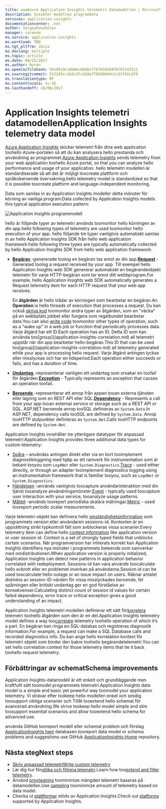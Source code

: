 ```yaml
---
title: aaaAzure Application Insights telemetri datamodellen | Microsoft Docs
description: Insikter modellen programdata
services: application-insights
documentationcenter: .net
author: SergeyKanzhelev
manager: carmonm
ms.service: application-insights
ms.workload: TBD
ms.tgt_pltfrm: ibiza
ms.devlang: multiple
ms.topic: article
ms.date: 04/25/2017
ms.author: bwren
ms.openlocfilehash: 5610519c3db8ec68d6cf787639204fb79724f511
ms.sourcegitcommit: 523283cc1b3c37c428e77850964dc1c33742c5f0
ms.translationtype: MT
ms.contentlocale: sv-SE
ms.lasthandoff: 10/06/2017
---
```

# <a name="application-insights-telemetry-data-model"></a><span data-ttu-id="0eeb4-103">Application Insights telemetri datamodellen</span><span class="sxs-lookup"><span data-stu-id="0eeb4-103">Application Insights telemetry data model</span></span>

<span data-ttu-id="0eeb4-104">[Azure Application Insights](app-insights-overview.md) skickar telemetri från dina web application toohello Azure-portalen så att du kan analysera hello prestanda och användning av programmet.</span><span class="sxs-lookup"><span data-stu-id="0eeb4-104">[Azure Application Insights](app-insights-overview.md) sends telemetry from your web application toohello Azure portal, so that you can analyze hello performance and usage of your application.</span></span> <span data-ttu-id="0eeb4-105">hello telemetri modellen är standardiserade så att det är möjligt toocreate plattform och språkoberoende övervakning.</span><span class="sxs-lookup"><span data-stu-id="0eeb4-105">hello telemetry model is standardized so that it is possible toocreate platform and language-independent monitoring.</span></span> 

<span data-ttu-id="0eeb4-106">Data som samlas in av Application Insights modeller detta mönster för körning av vanliga program:</span><span class="sxs-lookup"><span data-stu-id="0eeb4-106">Data collected by Application Insights models this typical application execution pattern:</span></span>

![Application Insights programmodell](./media/application-insights-data-model/application-insights-data-model.png)

<span data-ttu-id="0eeb4-108">hello är följande typer av telemetri används toomonitor hello körningen av din app.</span><span class="sxs-lookup"><span data-stu-id="0eeb4-108">hello following types of telemetry are used toomonitor hello execution of your app.</span></span> <span data-ttu-id="0eeb4-109">hello följande tre typer vanligtvis automatiskt samlas in av hello Application Insights SDK från hello web application framework:</span><span class="sxs-lookup"><span data-stu-id="0eeb4-109">hello following three types are typically automatically collected by hello Application Insights SDK from hello web application framework:</span></span>

* <span data-ttu-id="0eeb4-110">[**Begäran** ](application-insights-data-model-request-telemetry.md) -genererade toolog en begäran tas emot av din app.</span><span class="sxs-lookup"><span data-stu-id="0eeb4-110">[**Request**](application-insights-data-model-request-telemetry.md) - Generated toolog a request received by your app.</span></span> <span data-ttu-id="0eeb4-111">Till exempel hello Application Insights web SDK genererar automatiskt en begärandeobjekt telemetri för varje HTTP-begäran som tar emot ditt webbprogram.</span><span class="sxs-lookup"><span data-stu-id="0eeb4-111">For example, hello Application Insights web SDK automatically generates a Request telemetry item for each HTTP request that your web app receives.</span></span> 

    <span data-ttu-id="0eeb4-112">En **åtgärden** är hello trådar av körningen som bearbetar en begäran.</span><span class="sxs-lookup"><span data-stu-id="0eeb4-112">An **Operation** is hello threads of execution that processes a request.</span></span> <span data-ttu-id="0eeb4-113">Du kan också [skriva kod](app-insights-api-custom-events-metrics.md#trackrequest) toomonitor andra typer av åtgärden, som en ”väcka” på en webbplats jobbet eller fungera som regelbundet bearbetar data.</span><span class="sxs-lookup"><span data-stu-id="0eeb4-113">You can also [write code](app-insights-api-custom-events-metrics.md#trackrequest) toomonitor other types of operation, such as a "wake up" in a web job or function that periodically processes data.</span></span>  <span data-ttu-id="0eeb4-114">Varje åtgärd har ett ID.</span><span class="sxs-lookup"><span data-stu-id="0eeb4-114">Each operation has an ID.</span></span> <span data-ttu-id="0eeb4-115">Detta ID som kan använda too[group]((application-insights-correlation.md) all telemetri uppstår när din app bearbetar hello-begäran.</span><span class="sxs-lookup"><span data-stu-id="0eeb4-115">This ID that can be used too[group]((application-insights-correlation.md) all telemetry generated while your app is processing hello request.</span></span> <span data-ttu-id="0eeb4-116">Varje åtgärd antingen lyckas eller misslyckas och har en tidsperiod.</span><span class="sxs-lookup"><span data-stu-id="0eeb4-116">Each operation either succeeds or fails, and has a duration of time.</span></span>
* <span data-ttu-id="0eeb4-117">[**Undantag** ](application-insights-data-model-exception-telemetry.md) -representerar vanligen ett undantag som orsakar en toofail för åtgärden.</span><span class="sxs-lookup"><span data-stu-id="0eeb4-117">[**Exception**](application-insights-data-model-exception-telemetry.md) - Typically represents an exception that causes an operation toofail.</span></span>
* <span data-ttu-id="0eeb4-118">[**Beroende** ](application-insights-data-model-dependency-telemetry.md) -representerar ett anrop från appen tooan externa tjänsten eller lagring som en REST API eller SQL.</span><span class="sxs-lookup"><span data-stu-id="0eeb4-118">[**Dependency**](application-insights-data-model-dependency-telemetry.md) - Represents a call from your app tooan external service or storage such as a REST API or SQL.</span></span> <span data-ttu-id="0eeb4-119">ASP.NET beroende anrop tooSQL definieras av `System.Data`.</span><span class="sxs-lookup"><span data-stu-id="0eeb4-119">In ASP.NET, dependency calls tooSQL are defined by `System.Data`.</span></span> <span data-ttu-id="0eeb4-120">Anrop tooHTTP slutpunkter definieras av `System.Net`.</span><span class="sxs-lookup"><span data-stu-id="0eeb4-120">Calls tooHTTP endpoints are defined by `System.Net`.</span></span> 

<span data-ttu-id="0eeb4-121">Application Insights innehåller tre ytterligare datatyper för anpassad telemetri:</span><span class="sxs-lookup"><span data-stu-id="0eeb4-121">Application Insights provides three additional data types for custom telemetry:</span></span>

* <span data-ttu-id="0eeb4-122">[Spåra](application-insights-data-model-trace-telemetry.md) – användas antingen direkt eller via en kort tooimplement diagnostikloggning med hjälp av ett ramverk för instrumentation som är bekant tooyou som `Log4Net` eller `System.Diagnostics`.</span><span class="sxs-lookup"><span data-stu-id="0eeb4-122">[Trace](application-insights-data-model-trace-telemetry.md) - used either directly, or through an adapter tooimplement diagnostics logging using an instrumentation framework that is familiar tooyou, such as `Log4Net` or `System.Diagnostics`.</span></span>
* <span data-ttu-id="0eeb4-123">[Händelsen](application-insights-data-model-event-telemetry.md) -används vanligtvis toocapture användarinteraktion med din tjänst tooanalyze användningsmönster.</span><span class="sxs-lookup"><span data-stu-id="0eeb4-123">[Event](application-insights-data-model-event-telemetry.md) - typically used toocapture user interaction with your service, tooanalyze usage patterns.</span></span>
* <span data-ttu-id="0eeb4-124">[Måttet](application-insights-data-model-metric-telemetry.md) -används tooreport periodiska skalära mätningar.</span><span class="sxs-lookup"><span data-stu-id="0eeb4-124">[Metric](application-insights-data-model-metric-telemetry.md) - used tooreport periodic scalar measurements.</span></span>

<span data-ttu-id="0eeb4-125">Varje telemetri-objekt kan definiera hello [omständighetsinformation](application-insights-data-model-context.md) som programmets version eller användaren sessions-id. Kontexten är en uppsättning strikt typkontroll fält som avblockeras vissa scenarier.</span><span class="sxs-lookup"><span data-stu-id="0eeb4-125">Every telemetry item can define hello [context information](application-insights-data-model-context.md) like application version or user session id. Context is a set of strongly typed fields that unblocks certain scenarios.</span></span> <span data-ttu-id="0eeb4-126">När programversion har initierats korrekt kan Application Insights identifiera nya mönster i programmets beteende som samverkar med omdistributionen.</span><span class="sxs-lookup"><span data-stu-id="0eeb4-126">When application version is properly initialized, Application Insights can detect new patterns in application behavior correlated with redeployment.</span></span> <span data-ttu-id="0eeb4-127">Sessions-id kan vara används toocalculate hello avbrott eller en problemet inverkan på användarna.</span><span class="sxs-lookup"><span data-stu-id="0eeb4-127">Session id can be used toocalculate hello outage or an issue impact on users.</span></span> <span data-ttu-id="0eeb4-128">Räknar antalet distinkta av session-ID-värden för vissa misslyckades beroende, fel spårningen eller kritiskt undantag ger en god förståelse av konsekvenser.</span><span class="sxs-lookup"><span data-stu-id="0eeb4-128">Calculating distinct count of session id values for certain failed dependency, error trace or critical exception gives a good understanding of an impact.</span></span>

<span data-ttu-id="0eeb4-129">Application Insights telemetri modellen definierar ett sätt för[korrelera](application-insights-correlation.md) telemetri toohello åtgärden som den är en del.</span><span class="sxs-lookup"><span data-stu-id="0eeb4-129">Application Insights telemetry model defines a way too[correlate](application-insights-correlation.md) telemetry toohello operation of which it’s a part.</span></span> <span data-ttu-id="0eeb4-130">En begäran kan ringa en SQL-databas och registreras diagnostik information.</span><span class="sxs-lookup"><span data-stu-id="0eeb4-130">For example, a request can make a SQL Database calls and recorded diagnostics info.</span></span> <span data-ttu-id="0eeb4-131">Du kan ange hello korrelation kontext för telemetri objekt som binder den bakre toohello begärandetelemetri.</span><span class="sxs-lookup"><span data-stu-id="0eeb4-131">You can set hello correlation context for those telemetry items that tie it back toohello request telemetry.</span></span>

## <a name="schema-improvements"></a><span data-ttu-id="0eeb4-132">Förbättringar av schemat</span><span class="sxs-lookup"><span data-stu-id="0eeb4-132">Schema improvements</span></span>

<span data-ttu-id="0eeb4-133">Application Insights-datamodell är ett enkelt och grundläggande men kraftfullt sätt toomodel programmets telemetri.</span><span class="sxs-lookup"><span data-stu-id="0eeb4-133">Application Insights data model is a simple and basic yet powerful way toomodel your application telemetry.</span></span> <span data-ttu-id="0eeb4-134">Vi strävar efter tookeep hello modellen enkel och smidig toosupport viktiga scenarier och Tillåt tooextend hello schemat för avancerad användning.</span><span class="sxs-lookup"><span data-stu-id="0eeb4-134">We strive tookeep hello model simple and slim toosupport essential scenarios and allow tooextend hello schema for advanced use.</span></span>

<span data-ttu-id="0eeb4-135">använda GitHub tooreport modell eller schemat problem och förslag [ApplicationInsights hem](https://github.com/Microsoft/ApplicationInsights-Home/labels/schema) databasen.</span><span class="sxs-lookup"><span data-stu-id="0eeb4-135">tooreport data model or schema problems and suggestions use GitHub [ApplicationInsights-Home](https://github.com/Microsoft/ApplicationInsights-Home/labels/schema) repository.</span></span>

## <a name="next-steps"></a><span data-ttu-id="0eeb4-136">Nästa steg</span><span class="sxs-lookup"><span data-stu-id="0eeb4-136">Next steps</span></span>

- [<span data-ttu-id="0eeb4-137">Skriv anpassad telemetri</span><span class="sxs-lookup"><span data-stu-id="0eeb4-137">Write custom telemetry</span></span>](app-insights-api-custom-events-metrics.md)
- <span data-ttu-id="0eeb4-138">Lär dig hur för[utöka och filtrera telemetri](app-insights-api-filtering-sampling.md).</span><span class="sxs-lookup"><span data-stu-id="0eeb4-138">Learn how too[extend and filter telemetry](app-insights-api-filtering-sampling.md).</span></span>
- <span data-ttu-id="0eeb4-139">Använd [provtagning](app-insights-sampling.md) toominimize mängden telemetri baseras på datamodellen.</span><span class="sxs-lookup"><span data-stu-id="0eeb4-139">Use [sampling](app-insights-sampling.md) toominimize amount of telemetry based on data model.</span></span>
- <span data-ttu-id="0eeb4-140">Checka ut [plattformar](app-insights-platforms.md) stöds av Application Insights.</span><span class="sxs-lookup"><span data-stu-id="0eeb4-140">Check out [platforms](app-insights-platforms.md) supported by Application Insights.</span></span>
